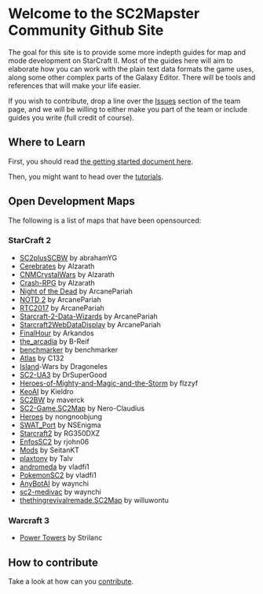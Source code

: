# Welcome to the SC2Mapster Community Github Site

The goal for this site is to provide some more indepth guides for map and mode development on StarCraft II. Most of the guides here will aim to elaborate how you can work with the plain text data formats the game uses, along some other complex parts of the Galaxy Editor. There will be tools and references that will make your life easier.

If you wish to contribute, drop a line over the [Issues](https://github.com/SC2Mapster/sc2mapster.github.io/issues) section of the team page, and we will be willing to either make you part of the team or include guides you write (full credit of course).

## Where to Learn

First, you should read [the getting started document here](https://sc2mapster.github.io/mkdocs/setup/).

Then, you might want to head over the [tutorials](tutorials.html).

## Open Development Maps

The following is a list of maps that have been opensourced:

### StarCraft 2

* [SC2plusSCBW](https://github.com/abrahamYG/SC2plusSCBW) by abrahamYG
* [Cerebrates](https://github.com/Alzarath/Cerebrates) by Alzarath
* [CNMCrystalWars](https://github.com/Alzarath/CNMCrystalWars) by Alzarath
* [Crash-RPG](https://github.com/Alzarath/Crash-RPG) by Alzarath
* [Night of the Dead](https://github.com/ArcanePariah/Night-of-the-Dead) by ArcanePariah
* [NOTD 2](https://github.com/ArcanePariah/NOTD2) by ArcanePariah
* [RTC2017](https://github.com/ArcanePariah/RTC2017) by ArcanePariah
* [Starcraft-2-Data-Wizards](https://github.com/ArcanePariah/Starcraft-2-Data-Wizards) by ArcanePariah
* [Starcraft2WebDataDisplay](https://github.com/ArcanePariah/Starcraft2WebDataDisplay) by ArcanePariah
* [FinalHour](https://github.com/Arkandos/FinalHour) by Arkandos
* [the_arcadia](https://github.com/B-Reif/the_arcadia) by B-Reif
* [benchmarker](https://github.com/benchmarker/benchmarker) by benchmarker
* [Atlas](https://github.com/C132/Atlas) by C132
* [Island](https://github.com/Dragoneles/Island)-Wars by Dragoneles
* [SC2-UA3](https://github.com/DrSuperGood/SC2-UA3) by DrSuperGood
* [Heroes-of-Mighty-and-Magic-and-the-Storm](https://github.com/flzzyf/Heroes-of-Mighty-and-Magic-and-the-Storm) by flzzyf
* [KeoAI](https://github.com/Kieldro/KeoAI) by Kieldro
* [SC2BW](https://github.com/maverck/SC2BW) by maverck
* [SC2-Game.SC2Map](https://github.com/Nero-Claudius/SC2-Game.SC2Map) by Nero-Claudius
* [Heroes](https://github.com/nongnoobjung/Heroes) by nongnoobjung
* [SWAT_Port](https://github.com/NSEnigma/SWAT_Port) by NSEnigma
* [Starcraft2](https://github.com/RG350DXZ/Starcraft2) by RG350DXZ
* [EnfosSC2](https://github.com/rjohn06/EnfosSC2) by rjohn06
* [Mods](https://github.com/SeitanKT/Mods) by SeitanKT
* [plaxtony](https://github.com/Talv/plaxtony) by Talv
* [andromeda](https://github.com/vladfi1/andromeda) by vladfi1
* [PokemonSC2](https://github.com/vladfi1/PokemonSC2) by vladfi1
* [AnyBotAI](https://github.com/waynchi/AnyBotAI) by waynchi
* [sc2-medivac](https://github.com/waynchi/sc2-medivac) by waynchi
* [thethingrevivalremade.SC2Map](https://github.com/willuwontu/thethingrevivalremade.SC2Map) by willuwontu
 

### Warcraft 3
* [Power Towers](https://github.com/Strilanc/Wc3PowerTowers) by Strilanc

## How to contribute

Take a look at how can you [contribute](contribute.html).

